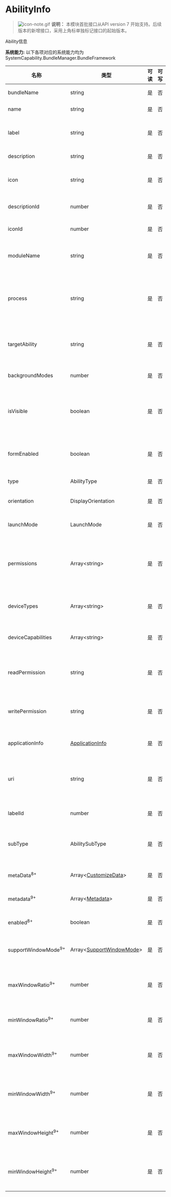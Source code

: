 # AbilityInfo



> ![icon-note.gif](public_sys-resources/icon-note.gif) **说明：**
> 本模块首批接口从API version 7 开始支持。后续版本的新增接口，采用上角标单独标记接口的起始版本。



Ability信息



 **系统能力:** 以下各项对应的系统能力均为SystemCapability.BundleManager.BundleFramework

| 名称                  | 类型                                                     | 可读 | 可写 | 说明                                      |
| --------------------- | -------------------------------------------------------- | ---- | ---- | ----------------------------------------- |
| bundleName            | string                                                   | 是   | 否   | 应用包名                                  |
| name                  | string                                                   | 是   | 否   | Ability名称                               |
| label                 | string                                                   | 是   | 否   | Ability对用户显示的名称                   |
| description           | string                                                   | 是   | 否   | Ability的描述                             |
| icon                  | string                                                   | 是   | 否   | Ability的图标资源文件索引                 |
| descriptionId         | number                                                   | 是   | 否   | Ability的描述id                           |
| iconId                | number                                                   | 是   | 否   | Ability的图标id                           |
| moduleName            | string                                                   | 是   | 否   | Ability所属的HAP包的名称                  |
| process               | string                                                   | 是   | 否   | Ability的进程，如果不设置，默认为包的名称 |
| targetAbility         | string                                                   | 是   | 否   | 当前Ability重用的目标Ability              |
| backgroundModes       | number                                                   | 是   | 否   | 表示后台服务的类型                        |
| isVisible             | boolean                                                  | 是   | 否   | 判断Ability是否可以被其他应用调用         |
| formEnabled           | boolean                                                  | 是   | 否   | 判断Ability是否提供卡片能力               |
| type                  | AbilityType                                              | 是   | 否   | Ability类型                               |
| orientation           | DisplayOrientation                                       | 是   | 否   | Ability的显示模式                         |
| launchMode            | LaunchMode                                               | 是   | 否   | Ability的启动模式                         |
| permissions           | Array\<string>                                           | 是   | 否   | 被其他应用Ability调用时需要申请的权限集合 |
| deviceTypes           | Array\<string>                                           | 是   | 否   | Ability支持的设备类型                     |
| deviceCapabilities    | Array\<string>                                           | 是   | 否   | Ability需要的设备能力                     |
| readPermission        | string                                                   | 是   | 否   | 读取Ability数据所需的权限                 |
| writePermission       | string                                                   | 是   | 否   | 向Ability写数据所需的权限                 |
| applicationInfo       | [ApplicationInfo](js-apis-bundle-ApplicationInfo.md)     | 是   | 否   | 应用程序的配置信息                        |
| uri                   | string                                                   | 是   | 否   | 获取Ability的统一资源标识符（URI）        |
| labelId               | number                                                   | 是   | 否   | Ability的标签id                           |
| subType               | AbilitySubType                                           | 是   | 否   | Ability中枚举使用的模板的子类型           |
| metaData<sup>8+</sup> | Array\<[CustomizeData](js-apis-bundle-CustomizeData.md)> | 是   | 否   | ability的自定义信息                       |
| metadata<sup>9+</sup> | Array\<[Metadata](js-apis-bundle-Metadata.md)>           | 是   | 否   | ability的元信息                           |
| enabled<sup>8+</sup>  | boolean                                                  | 是   | 否   | ability是否可用                           |
| supportWindowMode<sup>9+</sup>  | Array\<[SupportWindowMode](js-apis-Bundle.md)> | 是   | 否   | ability支持的窗口模式                      |
| maxWindowRatio<sup>9+</sup>  | number                                            | 是   | 否   | ability支持的最大的窗口比例                      |
| minWindowRatio<sup>9+</sup>  | number                                            | 是   | 否   | ability支持的最小的窗口比                      |
| maxWindowWidth<sup>9+</sup>  | number                                            | 是   | 否   | ability支持的最大的窗口宽度                      |
| minWindowWidth<sup>9+</sup>  | number                                            | 是   | 否   | ability支持的最小的窗口宽度                      |
| maxWindowHeight<sup>9+</sup>  | number                                           | 是   | 否   | ability支持的最大的窗口高度                      |
| minWindowHeight<sup>9+</sup>  | number                                           | 是   | 否   | ability支持的最小的窗口高度                      |
